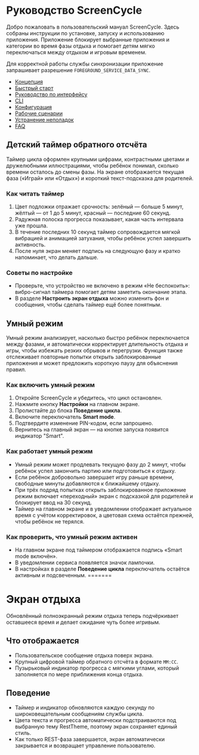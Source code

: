 # Руководство ScreenCycle

Добро пожаловать в пользовательский мануал ScreenCycle. Здесь собраны инструкции по установке, запуску и использованию приложения. Приложение блокирует выбранные приложения и категории во время фазы отдыха и помогает детям мягко переключаться между отдыхом и игровым временем.

Для корректной работы службы синхронизации приложение запрашивает разрешение `FOREGROUND_SERVICE_DATA_SYNC`.

- [Концепция](../CONCEPT.md)
- [Быстрый старт](../quickstart.md)
- [Руководство по интерфейсу](../ui-guide.md)
- [CLI](../cli.md)
- [Конфигурация](../config.md)
- [Рабочие сценарии](../workflows.md)
- [Устранение неполадок](../troubleshooting.md)
- [FAQ](../faq.md)

## Детский таймер обратного отсчёта

Таймер цикла оформлен крупными цифрами, контрастными цветами и дружелюбными иллюстрациями, чтобы ребёнок понимал, сколько времени осталось до смены фазы. На экране отображается текущая фаза («Играй» или «Отдых») и короткий текст-подсказка для родителей.

### Как читать таймер

1. Цвет подложки отражает срочность: зелёный — больше 5 минут, жёлтый — от 1 до 5 минут, красный — последние 60 секунд.
2. Радужная полоска прогресса показывает, какая часть интервала уже прошла.
3. В течение последних 10 секунд таймер сопровождается мягкой вибрацией и анимацией затухания, чтобы ребёнок успел завершить активность.
4. После нуля экран меняет подпись на следующую фазу и кратко напоминает, что делать дальше.

### Советы по настройке

- Проверьте, что устройство не включено в режим «Не беспокоить»: вибро-сигнал таймера помогает детям заметить окончание этапа.
- В разделе **Настроить экран отдыха** можно изменить фон и сообщения, чтобы сделать таймер ещё более понятным.

## Умный режим

Умный режим анализирует, насколько быстро ребёнок переключается между фазами, и автоматически корректирует длительность отдыха и игры, чтобы избежать резких обрывов и перегрузки. Функция также отслеживает повторные попытки открыть заблокированные приложения и может предложить короткую паузу для объяснения правил.

### Как включить умный режим

1. Откройте ScreenCycle и убедитесь, что цикл остановлен.
2. Нажмите кнопку **Настройки** на главном экране.
3. Пролистайте до блока **Поведение цикла**.
4. Включите переключатель **Smart mode**.
5. Подтвердите изменение PIN-кодом, если запрошено.
6. Вернитесь на главный экран — на кнопке запуска появится индикатор "Smart".

### Как работает умный режим

- Умный режим может продлевать текущую фазу до 2 минут, чтобы ребёнок успел закончить партию или подготовиться к отдыху.
- Если ребёнок добровольно завершает игру раньше времени, свободные минуты добавляются к ближайшему отдыху.
- При трёх подряд попытках открыть заблокированное приложение режим включает «переходный» экран с подсказкой для родителей и блокирует ввод на 30 секунд.
- Таймер на главном экране и в уведомлении отображает актуальное время с учётом корректировок, а цветовая схема остаётся прежней, чтобы ребёнок не терялся.

### Как проверить, что умный режим активен

- На главном экране под таймером отображается подпись «Smart mode включён».
- В уведомлении сервиса появляется значок лампочки.
- В настройках в разделе **Поведение цикла** переключатель остаётся активным и подсвеченным.
=======
# Экран отдыха

Обновлённый полноэкранный режим отдыха теперь подчёркивает оставшееся время и делает ожидание чуть более игривым.

## Что отображается

- Пользовательское сообщение отдыха поверх экрана.
- Крупный цифровой таймер обратного отсчёта в формате `ММ:СС`.
- Пузырьковый индикатор прогресса с мягкими углами, который заполняется по мере приближения конца отдыха.

## Поведение

- Таймер и индикатор обновляются каждую секунду по широковещательным сообщениям службы цикла.
- Цвета текста и прогресса автоматически подстраиваются под выбранную тему RestTheme, поэтому экран сохраняет единый стиль.
- Как только REST-фаза завершается, экран автоматически закрывается и возвращает управление пользователю.
